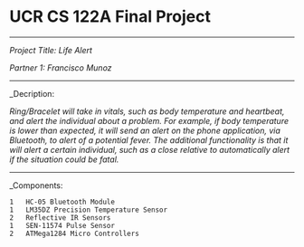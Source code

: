 # UCR CS 122A Final Project

-------------------------------
_Project Title: Life Alert_

_Partner 1: Francisco Munoz_

------------------------------
_Decription:

_Ring/Bracelet will take in vitals, such as body temperature and heartbeat, and alert the individual about a problem. For example, if body temperature is lower than expected, it will send an alert on the phone application, via Bluetooth, to alert of a potential fever. The additional functionality is that it will alert a certain individual, such as a close relative to automatically alert if the situation could be fatal._

-----------------------------
_Components:

```
1	HC-05 Bluetooth Module
1	LM35DZ Precision Temperature Sensor
2	Reflective IR Sensors
1	SEN-11574 Pulse Sensor
2	ATMega1284 Micro Controllers
```

